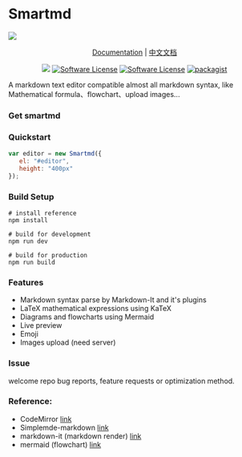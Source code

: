 # Smartmd
![](https://xiaoqingxin.site/images/default_img.jpg)
<p align="center">
 <a href="./docs/api_EN.md">Documentation</a> | <a href="./docs/docs_CN.md">中文文档</a>
</p>
<p align="center">
<a href="https://travis-ci.org/NoisyWinds/laravel-smartmd"><img src="https://travis-ci.org/NoisyWinds/smartmd.svg?branch=master"></a>
<a href="LICENSE"><img src="https://img.shields.io/badge/license-MIT-brightgreen.svg?style=flat-square" alt="Software License"></img></a>
<a href="https://laravel.com"><img src="https://img.shields.io/badge/ie9-true-green.svg" alt="Software License"></img></a>
<a href="https://packagist.org/packages/noisywinds/laravel-smartmd"><img src="https://img.shields.io/packagist/v/NoisyWinds/smartmd.svg" alt="packagist"></img></a>
</p>
A markdown text editor compatible almost all markdown syntax, like Mathematical formula、flowchart、upload images...  

### Get smartmd

 
### Quickstart
```javascript
var editor = new Smartmd({
   el: "#editor",
   height: "400px"
});
```
### Build Setup
```node
# install reference
npm install

# build for development
npm run dev

# build for production
npm run build
```

### Features
- Markdown syntax parse by Markdown-It and it's plugins
- LaTeX mathematical expressions using KaTeX
- Diagrams and flowcharts using Mermaid
- Live preview 
- Emoji
- Images upload (need server)

### Issue
welcome repo bug reports, feature requests or optimization method.

### Reference:
- CodeMirror [link](https://github.com/codemirror/CodeMirror) 
- Simplemde-markdown [link](https://github.com/sparksuite/simplemde-markdown-editor)
- markdown-it (markdown render) [link](https://github.com/markdown-it/markdown-it)
- mermaid (flowchart) [link](https://github.com/knsv/mermaid)

